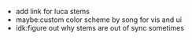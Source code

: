 - add link for luca stems
- maybe:custom color scheme by song for vis and ui
- idk:figure out why stems are out of sync sometimes